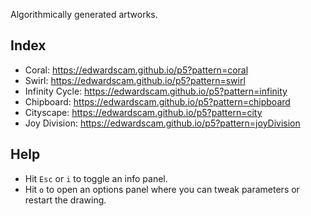 Algorithmically generated artworks.

## Index
* Coral: https://edwardscam.github.io/p5?pattern=coral
* Swirl: https://edwardscam.github.io/p5?pattern=swirl
* Infinity Cycle: https://edwardscam.github.io/p5?pattern=infinity
* Chipboard: https://edwardscam.github.io/p5?pattern=chipboard
* Cityscape: https://edwardscam.github.io/p5?pattern=city
* Joy Division: https://edwardscam.github.io/p5?pattern=joyDivision

## Help
* Hit `Esc` or `i` to toggle an info panel.
* Hit `o` to open an options panel where you can tweak parameters or restart the drawing.
